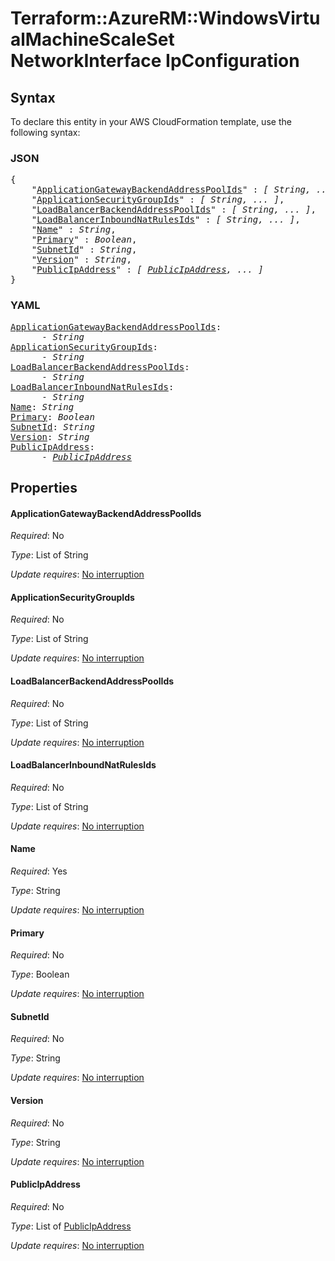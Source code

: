 # Terraform::AzureRM::WindowsVirtualMachineScaleSet NetworkInterface IpConfiguration

## Syntax

To declare this entity in your AWS CloudFormation template, use the following syntax:

### JSON

<pre>
{
    "<a href="#applicationgatewaybackendaddresspoolids" title="ApplicationGatewayBackendAddressPoolIds">ApplicationGatewayBackendAddressPoolIds</a>" : <i>[ String, ... ]</i>,
    "<a href="#applicationsecuritygroupids" title="ApplicationSecurityGroupIds">ApplicationSecurityGroupIds</a>" : <i>[ String, ... ]</i>,
    "<a href="#loadbalancerbackendaddresspoolids" title="LoadBalancerBackendAddressPoolIds">LoadBalancerBackendAddressPoolIds</a>" : <i>[ String, ... ]</i>,
    "<a href="#loadbalancerinboundnatrulesids" title="LoadBalancerInboundNatRulesIds">LoadBalancerInboundNatRulesIds</a>" : <i>[ String, ... ]</i>,
    "<a href="#name" title="Name">Name</a>" : <i>String</i>,
    "<a href="#primary" title="Primary">Primary</a>" : <i>Boolean</i>,
    "<a href="#subnetid" title="SubnetId">SubnetId</a>" : <i>String</i>,
    "<a href="#version" title="Version">Version</a>" : <i>String</i>,
    "<a href="#publicipaddress" title="PublicIpAddress">PublicIpAddress</a>" : <i>[ <a href="networkinterface-ipconfiguration-publicipaddress.md">PublicIpAddress</a>, ... ]</i>
}
</pre>

### YAML

<pre>
<a href="#applicationgatewaybackendaddresspoolids" title="ApplicationGatewayBackendAddressPoolIds">ApplicationGatewayBackendAddressPoolIds</a>: <i>
      - String</i>
<a href="#applicationsecuritygroupids" title="ApplicationSecurityGroupIds">ApplicationSecurityGroupIds</a>: <i>
      - String</i>
<a href="#loadbalancerbackendaddresspoolids" title="LoadBalancerBackendAddressPoolIds">LoadBalancerBackendAddressPoolIds</a>: <i>
      - String</i>
<a href="#loadbalancerinboundnatrulesids" title="LoadBalancerInboundNatRulesIds">LoadBalancerInboundNatRulesIds</a>: <i>
      - String</i>
<a href="#name" title="Name">Name</a>: <i>String</i>
<a href="#primary" title="Primary">Primary</a>: <i>Boolean</i>
<a href="#subnetid" title="SubnetId">SubnetId</a>: <i>String</i>
<a href="#version" title="Version">Version</a>: <i>String</i>
<a href="#publicipaddress" title="PublicIpAddress">PublicIpAddress</a>: <i>
      - <a href="networkinterface-ipconfiguration-publicipaddress.md">PublicIpAddress</a></i>
</pre>

## Properties

#### ApplicationGatewayBackendAddressPoolIds

_Required_: No

_Type_: List of String

_Update requires_: [No interruption](https://docs.aws.amazon.com/AWSCloudFormation/latest/UserGuide/using-cfn-updating-stacks-update-behaviors.html#update-no-interrupt)

#### ApplicationSecurityGroupIds

_Required_: No

_Type_: List of String

_Update requires_: [No interruption](https://docs.aws.amazon.com/AWSCloudFormation/latest/UserGuide/using-cfn-updating-stacks-update-behaviors.html#update-no-interrupt)

#### LoadBalancerBackendAddressPoolIds

_Required_: No

_Type_: List of String

_Update requires_: [No interruption](https://docs.aws.amazon.com/AWSCloudFormation/latest/UserGuide/using-cfn-updating-stacks-update-behaviors.html#update-no-interrupt)

#### LoadBalancerInboundNatRulesIds

_Required_: No

_Type_: List of String

_Update requires_: [No interruption](https://docs.aws.amazon.com/AWSCloudFormation/latest/UserGuide/using-cfn-updating-stacks-update-behaviors.html#update-no-interrupt)

#### Name

_Required_: Yes

_Type_: String

_Update requires_: [No interruption](https://docs.aws.amazon.com/AWSCloudFormation/latest/UserGuide/using-cfn-updating-stacks-update-behaviors.html#update-no-interrupt)

#### Primary

_Required_: No

_Type_: Boolean

_Update requires_: [No interruption](https://docs.aws.amazon.com/AWSCloudFormation/latest/UserGuide/using-cfn-updating-stacks-update-behaviors.html#update-no-interrupt)

#### SubnetId

_Required_: No

_Type_: String

_Update requires_: [No interruption](https://docs.aws.amazon.com/AWSCloudFormation/latest/UserGuide/using-cfn-updating-stacks-update-behaviors.html#update-no-interrupt)

#### Version

_Required_: No

_Type_: String

_Update requires_: [No interruption](https://docs.aws.amazon.com/AWSCloudFormation/latest/UserGuide/using-cfn-updating-stacks-update-behaviors.html#update-no-interrupt)

#### PublicIpAddress

_Required_: No

_Type_: List of <a href="networkinterface-ipconfiguration-publicipaddress.md">PublicIpAddress</a>

_Update requires_: [No interruption](https://docs.aws.amazon.com/AWSCloudFormation/latest/UserGuide/using-cfn-updating-stacks-update-behaviors.html#update-no-interrupt)

